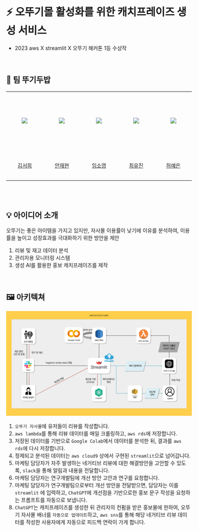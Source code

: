 # ⚡️ 오뚜기몰 활성화를 위한 캐치프레이즈 생성 서비스
- 2023 aws X streamlit X 오뚜기 해커톤 1등 수상작

<br>

## 🍚 팀 뚜기두밥
<table align="center">
  <tr height="155px">
    <td align="center" width="160px" height="155px">
      <a href="https://github.com/seohii66"><img src="https://avatars.githubusercontent.com/u/86870736?v=4"/></a>
    </td>
    <td align="center" width="160px" height="155px">
      <a href="https://github.com/Jaehyeonee"><img src="https://avatars.githubusercontent.com/u/92504386?v=4"/></a>
    </td>
    <td align="center" width="160px" height="155px">
      <a href="https://github.com/AI-soyoung"><img src="https://avatars.githubusercontent.com/u/126646180?v=4"/></a>
    </td>
    <td align="center" width="160px" height="155px">
      <a href="https://github.com/euvely"><img src="https://avatars.githubusercontent.com/u/102321531?v=4"/></a>
    </td>
    <td align="center" width="160px" height="155px">
      <a href="https://github.com/yyyeun"><img src="https://avatars.githubusercontent.com/u/38968449?v=4"/></a>
    </td>
  </tr>
  <tr height="80px">
    <td align="center" width="160px">
      <a href="https://github.com/seohii66">김서희</a>
    </td>
    <td align="center" width="160px">
      <a href="https://github.com/Jaehyeonee">안재현</a>
    </td>
    <td align="center" width="160px">
      <a href="https://github.com/AI-soyoung">임소영</a>
    </td>
    <td align="center" width="160px">
      <a href="https://github.com/euvely">최유진</a>
    </td>
    <td align="center" width="160px">
      <a href="https://github.com/yyyeun">허예은</a>
    </td>
  </tr>
</table>
&nbsp;
<br><br>

## 💡 아이디어 소개
오뚜기는 좋은 아이템을 가지고 있지만, 자사몰 이용률이 낮기에 이유를 분석하여, 
이용률을 높이고 성장효과를 극대화하기 위한 방안을 제안

1. 리뷰 및 재고 데이터 분석
2. 관리자용 모니터링 시스템
3. 생성 AI를 활용한 홍보 캐치프레이즈를 제작

<br>

## 🖼️ 아키텍쳐
<div align="center">
  <img src='https://github.com/AI-soyoung/ottogi_mall/blob/a8d9285fd4f4072abb7cba0cfa8bc4a32cd71d67/%E1%84%84%E1%85%AE%E1%84%80%E1%85%B5%E1%84%83%E1%85%AE%E1%84%87%E1%85%A1%E1%86%B8%20%E1%84%8B%E1%85%A1%E1%84%8F%E1%85%B5%E1%84%90%E1%85%A6%E1%86%A8%E1%84%8E%E1%85%A7.png'>
</div>

1. `오뚜기 자사몰`에 유저들이 리뷰를 작성합니다.
2. `aws lambda`를 통해 리뷰 데이터를 매일 크롤링하고, `aws rds`에 저장합니다.
3. 저장된 데이터를 기반으로 `Google Colab`에서 데이터를 분석한 뒤, 결과를 `aws rds`에 다시 저장합니다.
4. 정제되고 분석된 데이터는 `aws cloud9` 상에서 구현된 `streamlit`으로 넘어갑니다.
5. 마케팅 담당자가 자주 발생하는 네거티브 리뷰에 대한 해결방안을 고안할 수 있도록, `slack`을 통해 알림과 내용을 전달합니다.
6. 마케팅 담당자는 연구개발팀에 개선 방안 고안과 연구를 요청합니다.
7. 마케팅 담당자가 연구개발팀으로부터 개선 방안을 전달받으면, 담당자는 이를 `streamlit` 에 입력하고, `ChatGPT`에 개선점을 기반으로한 홍보 문구 작성을 요청하는 프롬프트를 자동으로 보냅니다.
8. `ChatGPT`는 캐치프레이즈를 생성한 뒤 관리자의 컨펌을 받은 홍보물에 한하여, 오뚜기 자사몰 배너를 `자동으로 업데이트`하고, `aws sns`를 통해 해당 네거티브 리뷰 데이터를 작성한 사용자에게 자동으로 피드백 연락이 가게 합니다.
<br>

